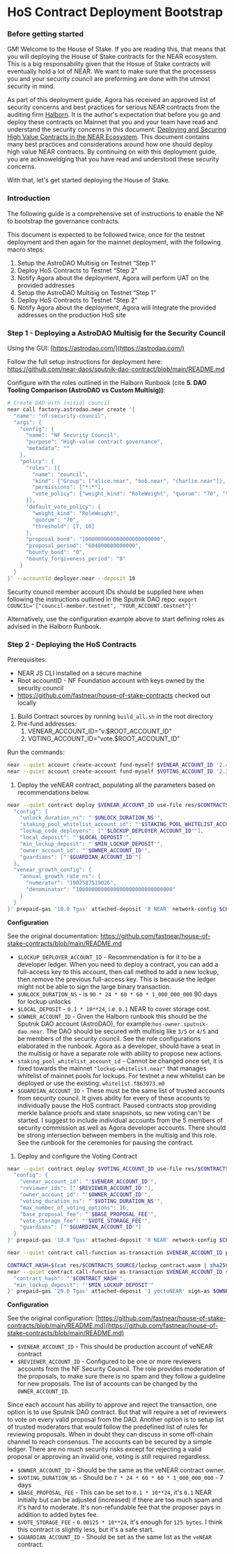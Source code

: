 # HoS Contract Deployment Bootstrap

### Before getting started

GM! Welcome to the House of Stake. If you are reading this, that means that you will deploying the House of Stake contracts for the NEAR ecosystem. This is a big responsability given that the Hosue of Stake contracts will eventually hold a lot of NEAR. We want to make sure that the processess you and your security council are preforming are done with the utmost security in mind. 

As part of this deployment guide, Agora has received an approved list of security concerns and best practices for serious NEAR contracts from the auditing firm [Halborn](https://www.halborn.com/). It is the author's expectation that before you go and deploy these contracts on Mainnet that you and your team have read and understand the security concerns in this document: [Deploying and Securing High Value Contracts in the NEAR Ecosystem](https://github.com/voteagora/near-runbooks-temp/blob/main/halborn_runbook.md). This document contains many best practices and considerations around how one should deploy high value NEAR contracts. By continuing on with this deployment guide, you are acknoweldging that you have read and understood these security concerns. 

With that, let's get started deploying the House of Stake.

### Introduction

The following guide is a comprehensive set of instructions to enable the NF to bootstrap the governance contracts.

This document is expected to be followed twice, once for the testnet deployment and then again for the mainnet deployment, with the following macro steps:

1. Setup the AstroDAO Multisig on Testnet “Step 1”
2. Deploy HoS Contracts to Testnet “Step 2”
3. Notify Agora about the deployment, Agora will perform UAT on the provided addresses
4. Setup the AstroDAO Multisig on Testnet “Step 1”
5. Deploy HoS Contracts to Testnet “Step 2”
6. Notify Agora about the deployment, Agora will Integrate the provided addresses on the production HoS site

### Step 1 - Deploying a AstroDAO Multisig for the Security Council

Using the GUI: [https://astrodao.com/](https://astrodao.com/)

Follow the full setup instructions for deployment here: https://github.com/near-daos/sputnik-dao-contract/blob/main/README.md

Configure with the roles outlined in the Halborn Runbook (cite **5. DAO Tooling Comparison (AstroDAO vs Custom Multisig))**:

```bash
# Create DAO with initial council
near call factory.astrodao.near create '{
  "name": "nf-security-council",
  "args": {
    "config": {
      "name": "NF Security Council",
      "purpose": "High-value contract governance",
      "metadata": ""
    },
    "policy": {
      "roles": [{
        "name": "council",
        "kind": {"Group": ["alice.near", "bob.near", "charlie.near"]},
        "permissions": ["*:*"],
        "vote_policy": {"weight_kind": "RoleWeight", "quorum": "70", "threshold": [7, 10]}
      }],
      "default_vote_policy": {
        "weight_kind": "RoleWeight",
        "quorum": "70",
        "threshold": [7, 10]
      },
      "proposal_bond": "1000000000000000000000000",
      "proposal_period": "604800000000000",
      "bounty_bond": "0",
      "bounty_forgiveness_period": "0"
    }
  }
}' --accountId deployer.near --deposit 10
```

Security council member account IDs should be supplied here when following the instructions outlined in the Sputnik DAO repo:
`export COUNCIL='["council-member.testnet", "YOUR_ACCOUNT.testnet"]'`

Alternatively, use the configuration example above to start defining roles as advised in the Halborn Runbook. 

### Step 2 - Deploying the HoS Contracts

Prerequisites: 

- NEAR JS CLI installed on a secure machine
- Root accountID - NF Foundation account with keys owned by the security council
- https://github.com/fastnear/house-of-stake-contracts checked out locally
1. Build Contract sources by running `build_all.sh` in the root directory
2. Pre-fund addresses: 
    1. VENEAR_ACCOUNT_ID="v.$ROOT_ACCOUNT_ID"
    2. VOTING_ACCOUNT_ID="vote.$ROOT_ACCOUNT_ID"

Run the commands:

```bash
near --quiet account create-account fund-myself $VENEAR_ACCOUNT_ID '2.4 NEAR' autogenerate-new-keypair save-to-keychain sign-as $ROOT_ACCOUNT_ID network-config $CHAIN_ID sign-with-keychain send
near --quiet account create-account fund-myself $VOTING_ACCOUNT_ID '2.3 NEAR' autogenerate-new-keypair save-to-keychain sign-as $ROOT_ACCOUNT_ID network-config $CHAIN_ID sign-with-keychain send
```

1. Deploy the veNEAR contract, populating all the parameters based on recommendations below.

```bash
near --quiet contract deploy $VENEAR_ACCOUNT_ID use-file res/$CONTRACTS_SOURCE/venear_contract.wasm with-init-call new json-args '{
  "config": {
    "unlock_duration_ns": "'$UNLOCK_DURATION_NS'",
    "staking_pool_whitelist_account_id": "'$STAKING_POOL_WHITELIST_ACCOUNT_ID'",
    "lockup_code_deployers": ["'$LOCKUP_DEPLOYER_ACCOUNT_ID'"],
    "local_deposit": "'$LOCAL_DEPOSIT'",
    "min_lockup_deposit": "'$MIN_LOCKUP_DEPOSIT'",
    "owner_account_id": "'$OWNER_ACCOUNT_ID'",
    "guardians": ["'$GUARDIAN_ACCOUNT_ID'"]
  },
  "venear_growth_config": {
    "annual_growth_rate_ns": {
      "numerator": "1902587519026",
      "denominator": "1000000000000000000000000000000"
    }
  }
}' prepaid-gas '10.0 Tgas' attached-deposit '0 NEAR' network-config $CHAIN_ID sign-with-keychain send
```

**Configuration**

See the original documentation: https://github.com/fastnear/house-of-stake-contracts/blob/main/README.md

- `$LOCKUP_DEPLOYER_ACCOUNT_ID` - Recommendation is for it to be a developer ledger. When you need to deploy a contract, you can add a full-access key to this account, then call method to add a new lockup, then remove the previous full-access key. This is because the ledger might not be able to sign the large binary transaction.
- `$UNLOCK_DURATION_NS` - is `90 * 24 * 60 * 60 * 1_000_000_000` 90 days for lockup unlocks
- `$LOCAL_DEPOSIT` - `0.1 * 10**24`, i.e. `0.1` NEAR to cover storage cost.
- `$OWNER_ACCOUNT_ID` - Given the Halborn runbook this should be the Sputnik DAO account (AstroDAO), for example:`hos-owner.sputnik-dao.near`. The DAO should be secured with multisig like `3/5` or `4/5` and be members of the security council. See the role configurations elaborated in the runbook. Agora as a developer, should have a seat in the multisig or have a separate role with ability to propose new actions.
- `staking_pool_whitelist_account_id` - Cannot be changed once set, it is fixed towards the mainnet `"lockup-whitelist.near"` that manages whitelist of mainnet pools for lockups. For testnet a new whitelist can be deployed or use the existing: `whitelist.f863973.m0`
- `$GUARDIAN_ACCOUNT_ID` - These must be the same list of trusted accounts from security council. It gives ability for every of these accounts to individually pause the HoS contract. Paused contracts stop providing merkle balance proofs and state snapshots, so new voting can't be started. I suggest to include individual accounts from the 5 members of security commission as well as Agora developer accounts. There should be strong intersection between members in the multisig and this role. See the runbook for the ceremonies for pausing the contract.
1. Deploy and configure the Voting Contract

```bash
near --quiet contract deploy $VOTING_ACCOUNT_ID use-file res/$CONTRACTS_SOURCE/voting_contract.wasm with-init-call new json-args '{
  "config": {
    "venear_account_id": "'$VENEAR_ACCOUNT_ID'",
    "reviewer_ids": ["'$REVIEWER_ACCOUNT_ID'"],
    "owner_account_id": "'$OWNER_ACCOUNT_ID'",
    "voting_duration_ns": "'$VOTING_DURATION_NS'",
    "max_number_of_voting_options": 16,
    "base_proposal_fee": "'$BASE_PROPOSAL_FEE'",
    "vote_storage_fee": "'$VOTE_STORAGE_FEE'",
    "guardians": ["'$GUARDIAN_ACCOUNT_ID'"]
  }
}' prepaid-gas '10.0 Tgas' attached-deposit '0 NEAR' network-config $CHAIN_ID sign-with-keychain send

near --quiet contract call-function as-transaction $VENEAR_ACCOUNT_ID prepare_lockup_code file-args res/$CONTRACTS_SOURCE/lockup_contract.wasm prepaid-gas '100.0 Tgas' attached-deposit '1.98 NEAR' sign-as $LOCKUP_DEPLOYER_ACCOUNT_ID network-config $CHAIN_ID sign-with-keychain send

CONTRACT_HASH=$(cat res/$CONTRACTS_SOURCE/lockup_contract.wasm | sha256sum | awk '{ print $1 }' | xxd -r -p | base58)
near --quiet contract call-function as-transaction $VENEAR_ACCOUNT_ID set_lockup_contract json-args '{
  "contract_hash": "'$CONTRACT_HASH'",
  "min_lockup_deposit": "'$MIN_LOCKUP_DEPOSIT'"
}' prepaid-gas '20.0 Tgas' attached-deposit '1 yoctoNEAR' sign-as $OWNER_ACCOUNT_ID network-config $CHAIN_ID sign-with-keychain send

```

**Configuration**

See the original configuration: [https://github.com/fastnear/house-of-stake-contracts/blob/main/README.md](https://github.com/fastnear/house-of-stake-contracts/blob/main/README.md)

- `$VENEAR_ACCOUNT_ID` - This should be production account of veNEAR contract
- `$REVIEWER_ACCOUNT_ID` - Configured to be one or more reviewers accounts from the NF Security Council. The role provides moderation of the proposals, to make sure there is no spam and they follow a guideline for new proposals. The list of accounts can be changed by the `OWNER_ACCOUNT_ID`. 

Since each account has ability to approve and reject the transaction, one option is to use Sputnik DAO contract. But that will require a set of reviewers to vote on every valid proposal from the DAO. Another option is to setup list of trusted moderators that would follow the predefined list of rules for reviewing proposals. When in doubt they can discuss in some off-chain channel to reach consensus. The accounts can be secured by a simple ledger. There are no much security risks except for rejecting a valid proposal or approving an invalid one, voting is still required regardless.
- `$OWNER_ACCOUNT_ID` - Should be the same as the veNEAR contract owner.
- `$VOTING_DURATION_NS` - Should be `7 * 24 * 60 * 60 * 1_000_000_000` - 7 days
- `$BASE_PROPOSAL_FEE` - This can be set to `0.1 * 10**24`, it's `0.1` NEAR initially but can be adjusted (increased) if there are too much spam and it's hard to moderate. It's non-refundable fee that the proposer pays in addition to added bytes fee.
- `$VOTE_STORAGE_FEE` - `0.00125 * 10**24`, it's enough for `125 bytes`. I think this contract is slightly less, but it's a safe start.
- `$GUARDIAN_ACCOUNT_ID` - Should be set as the same list as the `veNEAR` contract.
